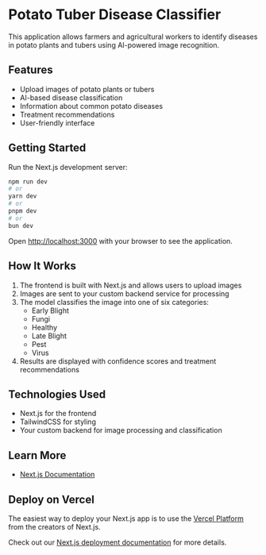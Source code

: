 # Potato Tuber Disease Classifier

This application allows farmers and agricultural workers to identify diseases in potato plants and tubers using AI-powered image recognition.

## Features

- Upload images of potato plants or tubers
- AI-based disease classification
- Information about common potato diseases
- Treatment recommendations
- User-friendly interface

## Getting Started

Run the Next.js development server:

```bash
npm run dev
# or
yarn dev
# or
pnpm dev
# or
bun dev
```

Open [http://localhost:3000](http://localhost:3000) with your browser to see the application.

## How It Works

1. The frontend is built with Next.js and allows users to upload images
2. Images are sent to your custom backend service for processing
3. The model classifies the image into one of six categories:
   - Early Blight
   - Fungi
   - Healthy
   - Late Blight
   - Pest
   - Virus
4. Results are displayed with confidence scores and treatment recommendations

## Technologies Used

- Next.js for the frontend
- TailwindCSS for styling
- Your custom backend for image processing and classification

## Learn More

- [Next.js Documentation](https://nextjs.org/docs)

## Deploy on Vercel

The easiest way to deploy your Next.js app is to use the [Vercel Platform](https://vercel.com/new?utm_medium=default-template&filter=next.js&utm_source=create-next-app&utm_campaign=create-next-app-readme) from the creators of Next.js.

Check out our [Next.js deployment documentation](https://nextjs.org/docs/app/building-your-application/deploying) for more details.
